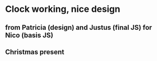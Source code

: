 # Clock working, nice design

## from Patricia (design) and Justus (final JS) for Nico (basis JS)

## Christmas present

